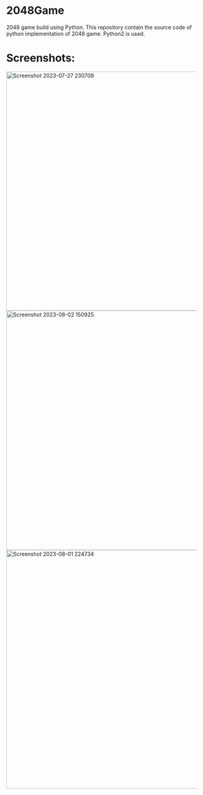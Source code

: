 # 2048Game
2048 game build using Python.
This repository contain the source code of python implementation of 2048 game.
Python2 is used.
# Screenshots:
<img width="633" alt="Screenshot 2023-07-27 230709" src="https://github.com/vitts3172/2048Game/assets/95370870/dcbf6094-eb49-47fa-b1cb-9ef203683808">



<img width="634" alt="Screenshot 2023-08-02 150925" src="https://github.com/vitts3172/2048Game/assets/95370870/4202419c-cb33-48d4-bff3-abf504d258af">



<img width="632" alt="Screenshot 2023-08-01 224734" src="https://github.com/vitts3172/2048Game/assets/95370870/c927c735-890a-4e1b-8766-a0aea9338caf">
